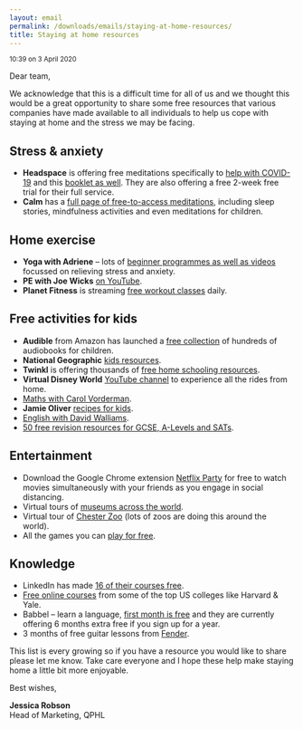 ```yaml
---
layout: email
permalink: /downloads/emails/staying-at-home-resources/
title: Staying at home resources
---
```


<small>10:39 on 3 April 2020</small>

Dear team,

We acknowledge that this is a difficult time for all of us and we thought this would be a great opportunity to share some free resources that various companies have made available to all individuals to help us cope with staying at home and the stress we may be facing.

## Stress & anxiety

- **Headspace** is offering free meditations specifically to [help with COVID-19](https://www.headspace.com/covid-19) and this [booklet as well](https://cdn2.hubspot.net/hubfs/4137181/H4W_CV19_hrguide.pdf). They are also offering a free 2-week free trial for their full service.
- **Calm** has a [full page of free-to-access meditations](https://blog.calm.com/take-a-deep-breath), including sleep stories, mindfulness activities and even meditations for children.

## Home exercise

- **Yoga with Adriene** – lots of [beginner programmes as well as videos](https://www.youtube.com/user/yogawithadriene) focussed on relieving stress and anxiety.
- **PE with Joe Wicks** [on YouTube](https://www.youtube.com/channel/UCAxW1XT0iEJo0TYlRfn6rYQ).
- **Planet Fitness** is streaming [free workout classes](https://www.facebook.com/planetfitness/) daily.

## Free activities for kids

- **Audible** from Amazon has launched a [free collection](https://stories.audible.com/start-listen) of hundreds of audiobooks for children.
- **National Geographic** [kids resources](https://www.natgeokids.com/uk/teacher-category/primary-resources/).
- **Twinkl** is offering thousands of [free home schooling resources](https://www.twinkl.co.uk/resource/t-he-770-free-home-education-resources-sample-pack).
- **Virtual Disney World** [YouTube channel](https://www.youtube.com/channel/UCYyJUEtYv-ZW7BgjhP3UbTg) to experience all the rides from home.
- [Maths with Carol Vorderman](https://www.themathsfactor.com/?fbclid=IwAR0VizBKuTGi_3bX9FdggE0p6nGFHkOKezfkCC5XqrAwNYYker56_qW_1Mo).
- **Jamie Oliver** [recipes for kids](https://www.jamieoliver.com/features/category/get-kids-cooking/?fbclid=IwAR2FCvR_s4_d5lDY8aAC7CCZ5LB1Xz7bpmZ18ae_ENPeu0V2trfmP_Wtgc0).
- [English with David Walliams](https://www.worldofdavidwalliams.com/elevenses/?fbclid=IwAR2Ph9gUAmRZ1TYzk6yJ0LRHxvoivLXM4uiC130JQI7-oduhdKVmnmN0Bp4).
- [50 free revision resources for GCSE, A-Levels and SATs](http://www.eparenting.co.uk/education/50_free_revision_resources_for_gcse_a_level_11_plus_and_sats.php?fbclid=IwAR2t5H1vx9WJnYMmt8P22OvhYzWy_t3NXOC_K4XSdVcdowGdrvW-sa3lOmY).

## Entertainment

- Download the Google Chrome extension [Netflix Party](https://chrome.google.com/webstore/detail/netflix-party/oocalimimngaihdkbihfgmpkcpnmlaoa?hl=en) for free to watch movies simultaneously with your friends as you engage in social distancing.
- Virtual tours of [museums across the world](https://artsandculture.google.com/partner?hl=en).
- Virtual tour of [Chester Zoo](https://www.facebook.com/chesterzoo1/) (lots of zoos are doing this around the world).
- All the games you can [play for free](https://www.gamesradar.com/best-free-games-play-right-now/).

## Knowledge

- LinkedIn has made [16 of their courses free](https://www.linkedin.com/learning/paths/remote-working-setting-yourself-and-your-teams-up-for-success).
- [Free online courses](https://www.businessinsider.com/free-online-courses-from-best-colleges?r=US&IR=T) from some of the top US colleges like Harvard & Yale.
- Babbel – learn a language, [first month is free](https://www.babbel.com/) and they are currently offering 6 months extra free if you sign up for a year.
- 3 months of free guitar lessons from [Fender](https://try.fender.com/play/playthrough/?clickref=1011l7UNsiWo&aff_id=1101l42671).

This list is every growing so if you have a resource you would like to share please let me know. Take care everyone and I hope these help make staying home a little bit more enjoyable.

Best wishes,

**Jessica Robson**<br>
Head of Marketing, QPHL